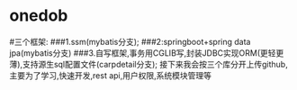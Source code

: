 # onedob
#三个框架:
###1.ssm(mybatis分支);
###2:springboot+spring data jpa(mybatis分支) 
###3.自写框架,事务用CGLIB写,封装JDBC实现ORM(更轻更薄),支持源生sql配置文件(carpdetail分支);
接下来我会按三个库分开上传github,主要为了学习,快速开发,rest api,用户权限,系统模块管理等